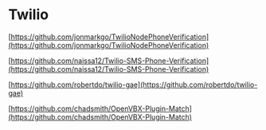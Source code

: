 # Twilio

[https://github.com/jonmarkgo/TwilioNodePhoneVerification](https://github.com/jonmarkgo/TwilioNodePhoneVerification)

[https://github.com/naissa12/Twilio-SMS-Phone-Verification](https://github.com/naissa12/Twilio-SMS-Phone-Verification)

[https://github.com/robertdo/twilio-gae](https://github.com/robertdo/twilio-gae)

[https://github.com/chadsmith/OpenVBX-Plugin-Match](https://github.com/chadsmith/OpenVBX-Plugin-Match)
